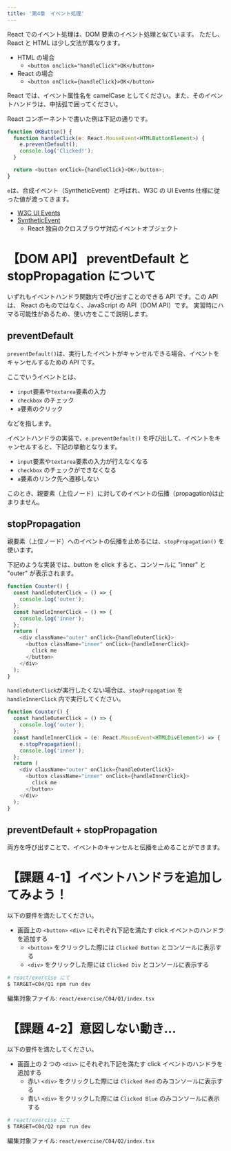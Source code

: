 ```yaml
---
title: '第4章　イベント処理'
---
```


React でのイベント処理は、DOM 要素のイベント処理と似ています。
ただし、React と HTML は少し文法が異なります。

- HTML の場合
  - `<button onclick="handleClick">OK</button>`
- React の場合
  - `<button onClick={handleClick}>OK</button>`

React では、イベント属性名を camelCase としてください。また、そのイベントハンドラは、中括弧で囲ってください。

React コンポーネントで書いた例は下記の通りです。

```javascript
function OKButton() {
  function handleClick(e: React.MouseEvent<HTMLButtonElement>) {
    e.preventDefault();
    console.log('Clicked!');
  }

  return <button onClick={handleClick}>OK</button>;
}
```

`e`は、合成イベント（SyntheticEvent）と呼ばれ、W3C の UI Events 仕様に従った値が渡ってきます。

- [W3C UI Events](https://www.w3.org/TR/DOM-Level-3-Events/)
- [SyntheticEvent](https://ja.react.dev/learn/typescript#typing-dom-events)
  - React 独自のクロスブラウザ対応イベントオブジェクト

# 【DOM API】 preventDefault と stopPropagation について

いずれもイベントハンドラ関数内で呼び出すことのできる API です。この API は、
React のものではなく、JavaScript の API（DOM API）です。
実習時にハマる可能性があるため、使い方をここで説明します。

## preventDefault

`preventDefault()`は、実行したイベントがキャンセルできる場合、イベントをキャンセルするための API です。

ここでいうイベントとは、

- `input`要素や`textarea`要素の入力
- `checkbox` のチェック
- `a`要素のクリック

などを指します。

イベントハンドラの実装で、`e.preventDefault()` を呼び出して、イベントをキャンセルすると、下記の挙動となります。

- `input`要素や`textarea`要素の入力が行えなくなる
- `checkbox` のチェックができなくなる
- `a`要素のリンク先へ遷移しない

このとき、親要素（上位ノード）に対してのイベントの伝播（propagation)は止まりません。

## stopPropagation

親要素（上位ノード）へのイベントの伝播を止めるには、`stopPropagation()` を使います。

下記のような実装では、button を click すると、コンソールに "inner" と "outer" が表示されます。

```javascript
function Counter() {
  const handleOuterClick = () => {
    console.log('outer');
  };
  const handleInnerClick = () => {
    console.log('inner');
  };
  return (
    <div className="outer" onClick={handleOuterClick}>
      <button className="inner" onClick={handleInnerClick}>
        click me
      </button>
    </div>
  );
}
```

`handleOuterClick`が実行したくない場合は、`stopPropagation` を `handleInnerClick` 内で実行してください。

```typescript
function Counter() {
  const handleOuterClick = () => {
    console.log('outer');
  };
  const handleInnerClick = (e: React.MouseEvent<HTMLDivElement>) => {
    e.stopPropagation();
    console.log('inner');
  };
  return (
    <div className="outer" onClick={handleOuterClick}>
      <button className="inner" onClick={handleInnerClick}>
        click me
      </button>
    </div>
  );
}
```

## preventDefault + stopPropagation

両方を呼び出すことで、イベントのキャンセルと伝播を止めることができます。

# 【課題 4-1】イベントハンドラを追加してみよう！

以下の要件を満たしてください。

- 画面上の `<button>` `<div>` にそれぞれ下記を満たす click イベントのハンドラを追加する
  - `<button>` をクリックした際には `Clicked Button` とコンソールに表示する
  - `<div>` をクリックした際には `Clicked Div` とコンソールに表示する

```bash
# react/exercise にて
$ TARGET=C04/Q1 npm run dev
```

編集対象ファイル: `react/exercise/C04/Q1/index.tsx`

# 【課題 4-2】意図しない動き...

以下の要件を満たしてください。

- 画面上の 2 つの `<div>` にそれぞれ下記を満たす click イベントのハンドラを追加する
  - 赤い `<div>` をクリックした際には `Clicked Red` のみコンソールに表示する
  - 青い `<div>` をクリックした際には `Clicked Blue` のみコンソールに表示する

```bash
# react/exercise にて
$ TARGET=C04/Q2 npm run dev
```

編集対象ファイル: `react/exercise/C04/Q2/index.tsx`
